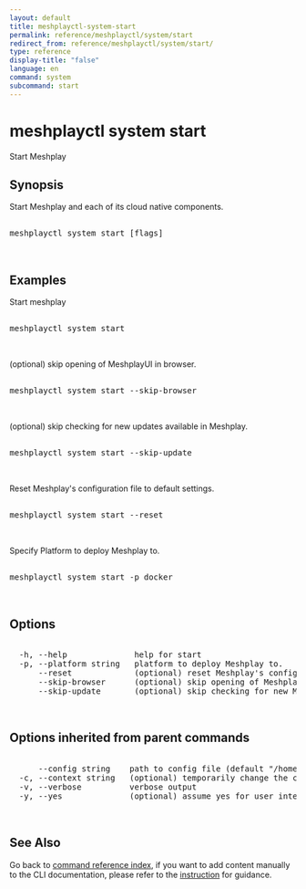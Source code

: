 ```yaml
---
layout: default
title: meshplayctl-system-start
permalink: reference/meshplayctl/system/start
redirect_from: reference/meshplayctl/system/start/
type: reference
display-title: "false"
language: en
command: system
subcommand: start
---
```


# meshplayctl system start

Start Meshplay

## Synopsis

Start Meshplay and each of its cloud native components.
<pre class='codeblock-pre'>
<div class='codeblock'>
meshplayctl system start [flags]

</div>
</pre> 

## Examples

Start meshplay
<pre class='codeblock-pre'>
<div class='codeblock'>
meshplayctl system start

</div>
</pre> 

(optional) skip opening of MeshplayUI in browser.
<pre class='codeblock-pre'>
<div class='codeblock'>
meshplayctl system start --skip-browser

</div>
</pre> 

(optional) skip checking for new updates available in Meshplay.
<pre class='codeblock-pre'>
<div class='codeblock'>
meshplayctl system start --skip-update

</div>
</pre> 

Reset Meshplay's configuration file to default settings.
<pre class='codeblock-pre'>
<div class='codeblock'>
meshplayctl system start --reset

</div>
</pre> 

Specify Platform to deploy Meshplay to.
<pre class='codeblock-pre'>
<div class='codeblock'>
meshplayctl system start -p docker

</div>
</pre> 

## Options

<pre class='codeblock-pre'>
<div class='codeblock'>
  -h, --help              help for start
  -p, --platform string   platform to deploy Meshplay to.
      --reset             (optional) reset Meshplay's configuration file to default settings.
      --skip-browser      (optional) skip opening of MeshplayUI in browser.
      --skip-update       (optional) skip checking for new Meshplay's container images.

</div>
</pre>

## Options inherited from parent commands

<pre class='codeblock-pre'>
<div class='codeblock'>
      --config string    path to config file (default "/home/runner/.meshplay/config.yaml")
  -c, --context string   (optional) temporarily change the current context.
  -v, --verbose          verbose output
  -y, --yes              (optional) assume yes for user interactive prompts.

</div>
</pre>

## See Also

Go back to [command reference index](/reference/meshplayctl/), if you want to add content manually to the CLI documentation, please refer to the [instruction](/project/contributing/contributing-cli#preserving-manually-added-documentation) for guidance.
